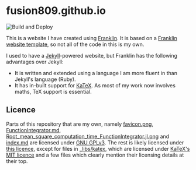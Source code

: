 # fusion809.github.io
![Build and Deploy](https://github.com/fusion809/fusion809.github.io/workflows/Build%20and%20Deploy/badge.svg)

This is a website I have created using [Franklin](https://franklinjl.org). It is based on a [Franklin website template](https://github.com/tlienart/FranklinTemplates.jl), so not all of the code in this is my own.

I used to have a [Jekyll](https://en.wikipedia.org/wiki/Jekyll_(software))-powered website, but Franklin has the following advantages over Jekyll:

* It is written and extended using a language I am more fluent in than Jekyll's language (Ruby).
* It has in-built support for [KaTeX](https://en.wikipedia.org/wiki/KaTeX). As most of my work now involves maths, TeX support is essential.

## Licence
Parts of this repository that are my own, namely [favicon.png](_assets/favicon.png), [FunctionIntegrator.md](FunctionIntegrator.md), [Root_mean_square_computation_time_FunctionIntegrator.jl.png](_assets/Root_mean_square_computation_time_FunctionIntegrator.jl.png) and [index.md](index.md) are licensed under [GNU GPLv3](LICENCE). The rest is likely licensed under [this licence](https://github.com/tlienart/FranklinTemplates.jl/blob/master/LICENSE.md), except for files in [\_libs/katex](_libs/katex/), which are licensed under [KaTeX's MIT licence](https://github.com/KaTeX/KaTeX/blob/master/LICENSE) and a few files which clearly mention their licensing details at their top.
